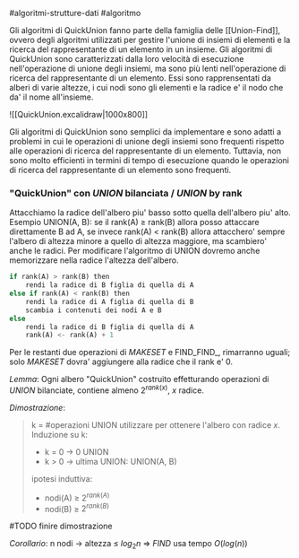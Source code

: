 #algoritmi-strutture-dati  #algoritmo 

Gli algoritmi di QuickUnion fanno parte della famiglia delle [[Union-Find]], ovvero degli algoritmi utilizzati per gestire l'unione di insiemi di elementi e la ricerca del rappresentante di un elemento in un insieme. Gli algoritmi di QuickUnion sono caratterizzati dalla loro velocità di esecuzione nell'operazione di unione degli insiemi, ma sono più lenti nell'operazione di ricerca del rappresentante di un elemento. Essi sono rapprensentati da alberi di varie altezze, i cui nodi sono gli elementi e la radice e' il nodo che da' il nome all'insieme.

![[QuickUnion.excalidraw|1000x800]]

Gli algoritmi di QuickUnion sono semplici da implementare e sono adatti a problemi in cui le operazioni di unione degli insiemi sono frequenti rispetto alle operazioni di ricerca del rappresentante di un elemento. Tuttavia, non sono molto efficienti in termini di tempo di esecuzione quando le operazioni di ricerca del rappresentante di un elemento sono frequenti.

### "QuickUnion" con *UNION* bilanciata / *UNION* by rank

Attacchiamo la radice dell'albero piu' basso sotto quella dell'albero piu' alto.
Esempio UNION(A, B): se il rank(A) $\ge$ rank(B) allora posso attaccare direttamente B ad A, se invece rank(A) $\lt$ rank(B) allora attacchero' sempre l'albero di altezza minore a quello di altezza maggiore, ma scambiero' anche le radici.
Per modificare l'algoritmo di UNION dovremo anche memorizzare nella radice l'altezza dell'albero.

```python
if rank(A) > rank(B) then
	rendi la radice di B figlia di quella di A
else if rank(A) < rank(B) then
	rendi la radice di A figlia di quella di B
	scambia i contenuti dei nodi A e B
else
	rendi la radice di B figlia di quella di A
	rank(A) <- rank(A) + 1
```

Per le restanti due operazioni di _MAKESET_ e FIND_FIND_, rimarranno uguali; solo _MAKESET_ dovra' aggiungere alla radice che il rank e' 0.

_Lemma_: Ogni albero "QuickUnion" costruito effetturando operazioni di _UNION_ bilanciate, contiene almeno $2^{rank(x)}$, $x$ radice.

_Dimostrazione_: 

> k = \#operazioni UNION utilizzare per ottenere l'albero con radice $x$.
> Induzione su k:
> - k = 0 -> 0 UNION
> - k $>$ 0 -> ultima UNION: UNION(A, B)
>
> ipotesi induttiva:
> - nodi(A) $\ge$ $2^{rank(A)}$  
> - nodi(B) $\ge$ $2^{rank(B)}$  

#TODO finire dimostrazione

_Corollario_: n nodi -> altezza $\le$ $log_{2}n$
=> _FIND_ usa tempo $O(log(n))$
